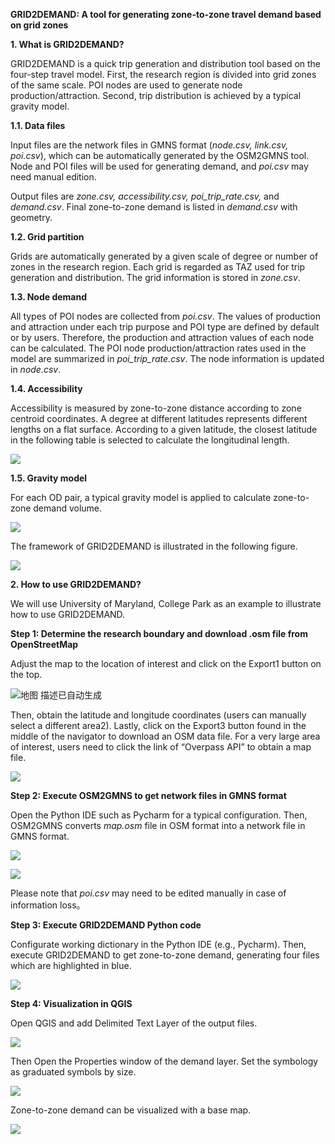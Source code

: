 **GRID2DEMAND: A tool for generating zone-to-zone travel demand based on grid
zones**

**1. What is GRID2DEMAND?**

GRID2DEMAND is a quick trip generation and distribution tool based on the
four-step travel model. First, the research region is divided into grid zones of
the same scale. POI nodes are used to generate node production/attraction.
Second, trip distribution is achieved by a typical gravity model.

**1.1. Data files**

Input files are the network files in GMNS format (*node.csv, link.csv,
poi.csv*), which can be automatically generated by the OSM2GMNS tool. Node and
POI files will be used for generating demand, and *poi.csv* may need manual
edition.

Output files are *zone.csv, accessibility.csv, poi_trip_rate.csv,* and
*demand.csv*. Final zone-to-zone demand is listed in *demand.csv* with geometry.

**1.2. Grid partition**

Grids are automatically generated by a given scale of degree or number of zones
in the research region. Each grid is regarded as TAZ used for trip generation
and distribution. The grid information is stored in *zone.csv*.

**1.3. Node demand**

All types of POI nodes are collected from *poi.csv*. The values of production
and attraction under each trip purpose and POI type are defined by default or by
users. Therefore, the production and attraction values of each node can be
calculated. The POI node production/attraction rates used in the model are
summarized in *poi_trip_rate.csv*. The node information is updated in
*node.csv*.

**1.4. Accessibility**

Accessibility is measured by zone-to-zone distance according to zone centroid
coordinates. A degree at different latitudes represents different lengths on a
flat surface. According to a given latitude, the closest latitude in the
following table is selected to calculate the longitudinal length.

![](media/8ec797911b19eb4f76c3ff14c01b7f55.png)

**1.5. Gravity model**

For each OD pair, a typical gravity model is applied to calculate zone-to-zone
demand volume.

![](media/06a0a3acdb85d89a051416edaef7c4c9.png)

The framework of GRID2DEMAND is illustrated in the following figure.

![](media/986f4980bc79cdd0bd2aaad4ad65350d.png)

**2. How to use GRID2DEMAND?**

We will use University of Maryland, College Park as an example to illustrate how
to use GRID2DEMAND.

**Step 1: Determine the research boundary and download .osm file from
OpenStreetMap**

Adjust the map to the location of interest and click on the Export1 button on
the top.

![地图 描述已自动生成](media/4e7e66963f555d17e4932bd4904cf4f7.png)

Then, obtain the latitude and longitude coordinates (users can manually select a
different area2). Lastly, click on the Export3 button found in the middle of the
navigator to download an OSM data file. For a very large area of interest, users
need to click the link of “Overpass API” to obtain a map file.

![](media/cbc2a2fc7bb6040d83b0295cdf80fd5d.png)

**Step 2: Execute OSM2GMNS to get network files in GMNS format**

Open the Python IDE such as Pycharm for a typical configuration. Then, OSM2GMNS
converts *map.osm* file in OSM format into a network file in GMNS format.

![](media/6ea2cbc0b48354d4940c8e4f4c6e9f58.png)

![](media/bc783b917bac32c27b66e4649a472088.png)

Please note that *poi.csv* may need to be edited manually in case of information
loss。

**Step 3: Execute GRID2DEMAND Python code**

Configurate working dictionary in the Python IDE (e.g., Pycharm). Then, execute
GRID2DEMAND to get zone-to-zone demand, generating four files which are
highlighted in blue.

![](media/740308212aab2326669ca992b4d7c7d6.png)

**Step 4: Visualization in QGIS**

Open QGIS and add Delimited Text Layer of the output files.

![](media/7845a6b0be22f6a8cd450fe3a3f8b830.png)

Then Open the Properties window of the demand layer. Set the symbology as
graduated symbols by size.

![](media/2369dc93a0f61fc6aaa36adc56915f88.png)

Zone-to-zone demand can be visualized with a base map.

![](media/25f293cdb762a1365411eb89db352224.png)
